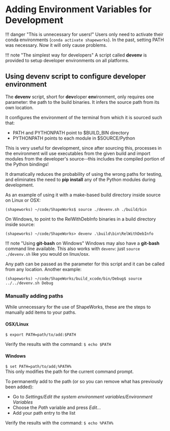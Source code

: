 # Adding Environment Variables for Development

!!! danger "This is unnecessary for users!"
    Users only need to activate their conda environments (`conda activate shapeworks`).
    In the past, setting PATH was necessary. Now it will only cause problems. 

!!! note "The simplest way for developers"
    A script called **devenv** is provided to setup developer environments on all platforms.

## Using **devenv** script to configure developer environment

The **devenv** script, short for **dev**eloper **env**ironment, only requires one parameter: the path to the build binaries. It infers the source path from its own location.  

It configures the environment of the terminal from which it is sourced such that:  

- PATH and PYTHONPATH point to $BUILD_BIN directory  
- PYTHONPATH points to each module in $SOURCE/Python  

This is very useful for development, since after sourcing this, processes in the
environment will use executables from the given build and import modules from
the developer's source--this includes the compiled portion of the Python bindings!

It dramatically reduces the probability of using the wrong paths for testing,
and eliminates the need to **pip install** any of the Python modules during
development.

As an example of using it with a make-based build directory inside source on Linux or OSX:
```
(shapeworks) ~/code/ShapeWorks$ source ./devenv.sh ./build/bin
```

On Windows, to point to the RelWithDebInfo binaries in a build directory inside source:
```
(shapeworks) ~/code/ShapeWorks> devenv .\build\bin\RelWithDebInfo
```

!!! note "Using **git-bash** on Windows"
    Windows may also have a **git-bash** command line available. This also works with `devenv`: just `source ./devenv.sh` like you would on linux/osx.  

Any path can be passed as the parameter for this script and it can be called from any location. Another example:
```
(shapeworks) ~/code/ShapeWorks/build_xcode/bin/Debug$ source ../../devenv.sh Debug
```

### Manually adding paths

While unnecessary for the use of ShapeWorks, these are the steps to manually add items to your paths.

#### OSX/Linux

`$ export PATH=path/to/add:$PATH`  

Verify the results with the command: `$ echo $PATH`  

#### Windows

`$ set PATH=path/to/add;%PATH%`  
This only modifies the path for the current command prompt.  

To permanently add to the path (or so you can remove what has previously been added):  

- Go to *Settings/Edit the system environment variables/Environment Variables*  
- Choose the *Path* variable and press *Edit...*  
- Add your path entry to the list  

Verify the results with the command: `$ echo %PATH%`  


